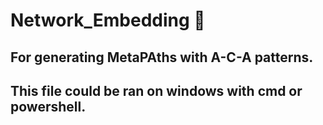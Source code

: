 # Network_Embedding :dart:
## For generating MetaPAths with A-C-A patterns.

## This file could be ran on windows with cmd or powershell.
